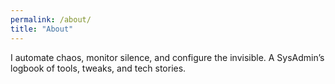 ```yaml
---
permalink: /about/
title: "About"
---
```


 I automate chaos, monitor silence, and configure the invisible. A SysAdmin’s logbook of tools, tweaks, and tech stories.